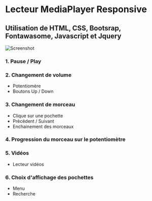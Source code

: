 # Lecteur MediaPlayer Responsive

## Utilisation de HTML, CSS, Bootsrap, Fontawasome, Javascript et Jquery
![Screenshot](https://github.com/AzzRun/ENI-Project-s/blob/master/Web%20Development%20(Client%20Side)/Mediaplayer/res/test.gif?raw=true)
### 1. Pause / Play
### 2. Changement de volume
  - Potentiomère
  - Boutons Up / Down
### 3. Changement de morceau
  - Clique sur une pochette
  - Prècédent / Suivant
  - Enchainement des morceaux
### 4. Progression du morceau sur le potentiomètre
### 5. Vidéos
  - Lecteur vidéos
### 6. Choix d'affichage des pochettes
  - Menu
  - Recherche
